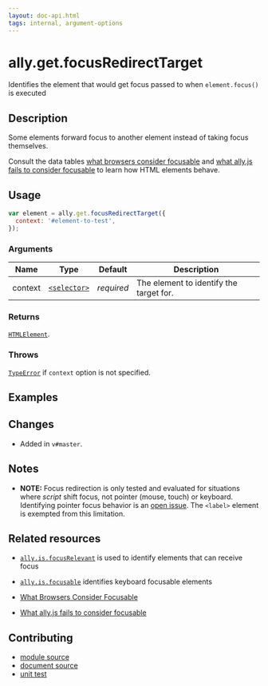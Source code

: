 ```yaml
---
layout: doc-api.html
tags: internal, argument-options
---
```


# ally.get.focusRedirectTarget

Identifies the element that would get focus passed to when `element.focus()` is executed


## Description

Some elements forward focus to another element instead of taking focus themselves.

Consult the data tables [what browsers consider focusable](../../data-tables/focusable.md) and [what ally.js fails to consider focusable](../../data-tables/focusable.is.md) to learn how HTML elements behave.


## Usage

```js
var element = ally.get.focusRedirectTarget({
  context: '#element-to-test',
});
```

### Arguments

| Name | Type | Default | Description |
| ---- | ---- | ------- | ----------- |
| context | [`<selector>`](../concepts.md#Selector) | *required* | The element to identify the target for. |

### Returns

[`HTMLElement`](https://developer.mozilla.org/en/docs/Web/API/HTMLElement).

### Throws

[`TypeError`](https://developer.mozilla.org/en-US/docs/Web/JavaScript/Reference/Global_Objects/TypeError) if `context` option is not specified.


## Examples


## Changes

* Added in `v#master`.


## Notes

* **NOTE:** Focus redirection is only tested and evaluated for situations where *script* shift focus, not pointer (mouse, touch) or keyboard. Identifying pointer focus behavior is an [open issue](https://github.com/medialize/ally.js/issues/99). The `<label>` element is exempted from this limitation.


## Related resources

* [`ally.is.focusRelevant`](../is/focus-relevant.md) is used to identify elements that can receive focus
* [`ally.is.focusable`](../is/focusable.md) identifies keyboard focusable elements

* [What Browsers Consider Focusable](../../data-tables/focusable.md)
* [What ally.js fails to consider focusable](../../data-tables/focusable.is.md)


## Contributing

* [module source](https://github.com/medialize/ally.js/blob/master/src/get/focus-redirect-target.js)
* [document source](https://github.com/medialize/ally.js/blob/master/docs/api/get/focus-redirect-target.md)
* [unit test](https://github.com/medialize/ally.js/blob/master/test/unit/get.focus-redirect-target.test.js)

